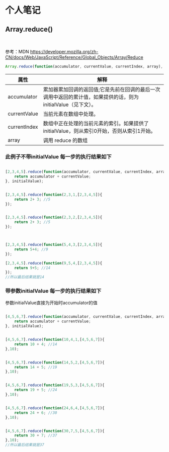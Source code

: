 # 个人笔记

## Array.reduce() 
﻿

参考：MDN https://developer.mozilla.org/zh-CN/docs/Web/JavaScript/Reference/Global_Objects/Array/Reduce

```javascript
Array.reduce(function(accumulator, currentValue, currentIndex, array), initialValue)；
```

  

| 属性| 解释  |
|--|--|
| accumulator  | 累加器累加回调的返回值;它是先前在回调的最后一次调用中返回的累计值，如果提供的话，则为initialValue（见下文）。 |
| currentValue | 当前元素在数组中处理。 |
| currentIndex| 数组中正在处理的当前元素的索引。如果提供了initialValue，则从索引0开始，否则从索引1开始。 |
| array| 调用 reduce 的数组 |

### 此例子不带initialValue  每一步的执行结果如下

```javascript

[2,3,4,5].reduce(function(accumulator, currentValue, currentIndex, array){
	return accumulator + currentValue;
}, initialValue);


[2,3,4,5].reduce(function(2,3,1,[2,3,4,5]){
	return 2+ 3; //5
});


[2,3,4,5].reduce(function(2,3,2,[2,3,4,5]){
	return 2+ 3; //5
});



[2,3,4,5].reduce(function(5,4,3,[2,3,4,5]){
	return 5+4; //9
});

[2,3,4,5].reduce(function(9,5,4,[2,3,4,5]){
	return 9+5; //14
});
//所以最后结果就是14
```

### 带参数initialValue  每一步的执行结果如下

参数initialValue直接为开始时accumulator的值

```javascript

[4,5,6,7].reduce(function(accumulator, currentValue, currentIndex, array){
	return accumulator + currentValue;
}, initialValue);


[4,5,6,7].reduce(function(10,4,1,[4,5,6,7]){
	return 10 + 4; //14
},10);


[4,5,6,7].reduce(function(14,5,2,[4,5,6,7]){
	return 14 + 5; //19
},10);


[4,5,6,7].reduce(function(19,5,3,[4,5,6,7]){
	return 19 + 5; //24
},10);


[4,5,6,7].reduce(function(24,6,4,[4,5,6,7]){
	return 24 + 6; //30
},10);


[4,5,6,7].reduce(function(30,7,5,[4,5,6,7]){
	return 30 + 7; //37
},10);
//所以最后结果就是37
```









